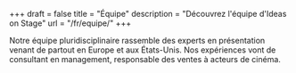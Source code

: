 +++
draft	= false
title	= "Équipe"
description = "Découvrez l'équipe d'Ideas on Stage"
url		= "/fr/equipe/"
+++

Notre équipe pluridisciplinaire rassemble des experts en présentation venant de partout en Europe et aux États-Unis. Nos expériences vont de consultant en management, responsable des ventes à acteurs de cinéma.
